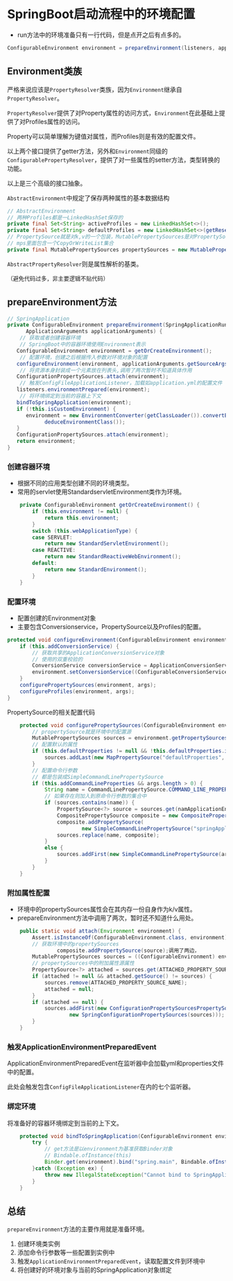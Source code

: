 # SpringBoot启动流程中的环境配置



- run方法中的环境准备只有一行代码，但是点开之后有点多的。

```java
ConfigurableEnvironment environment = prepareEnvironment(listeners, applicationArguments);
```



## Environment类族

严格来说应该是`PropertyResolver`类族，因为`Environment`继承自`PropertyResolver`。

`PropertyResolver`提供了对Property属性的访问方式，`Environment`在此基础上提供了对Profiles属性的访问。

Property可以简单理解为键值对属性，而Profiles则是有效的配置文件。

以上两个接口提供了getter方法，另外和`Environment`同级的`ConfigurablePropertyResolver`，提供了对一些属性的setter方法，类型转换的功能。

以上是三个高级的接口抽象。

`AbstractEnvironment`中规定了保存两种属性的基本数据结构

```java
// AbstractEnvironment
// 两种Profiles都是一LinkedHashSet保存的
private final Set<String> activeProfiles = new LinkedHashSet<>();
private final Set<String> defaultProfiles = new LinkedHashSet<>(getReservedDefaultProfiles());
// PropertySource就是对k,v的一个包装，MutablePropertySources是对PropertySources集合的一个包装
// mps里面包含一个CopyOrWriteList集合
private final MutablePropertySources propertySources = new MutablePropertySources();
```

`AbstractPropertyResolver`则是属性解析的基类。

<font size=2>（避免代码过多，非主要逻辑不贴代码）</font>

## prepareEnvironment方法

```java
// SpringApplication
private ConfigurableEnvironment prepareEnvironment(SpringApplicationRunListeners listeners,
      ApplicationArguments applicationArguments) {
    // 获取或者创建容器环境
    // SpringBoot中的容器环境使用Environment表示
   ConfigurableEnvironment environment = getOrCreateEnvironment();
    // 配置环境，创建之后根据传入参数对环境对象的配置
   configureEnvironment(environment, applicationArguments.getSourceArgs());
    // 将资源本身封装成一个元素放在列表头,调用了两次暂时不知道具体作用
   ConfigurationPropertySources.attach(environment);
    // 触发ConfigFileApplicationListener，加载如application.yml的配置文件
   listeners.environmentPrepared(environment);
    // 将环境绑定到当前的容器上下文
   bindToSpringApplication(environment);
   if (!this.isCustomEnvironment) {
      environment = new EnvironmentConverter(getClassLoader()).convertEnvironmentIfNecessary(environment,
            deduceEnvironmentClass());
   }
   ConfigurationPropertySources.attach(environment);
   return environment;
}
```



### 创建容器环境

- 根据不同的应用类型创建不同的环境类型。
- 常用的servlet使用StandardservletEnvironment类作为环境。

```java
	private ConfigurableEnvironment getOrCreateEnvironment() {
		if (this.environment != null) {
			return this.environment;
		}
		switch (this.webApplicationType) {
		case SERVLET:
			return new StandardServletEnvironment();
		case REACTIVE:
			return new StandardReactiveWebEnvironment();
		default:
			return new StandardEnvironment();
		}
	}
```



### 配置环境

- 配置创建的Environment对象
- 主要包含Conversionservice，PropertySource以及Profiles的配置。

```java
protected void configureEnvironment(ConfigurableEnvironment environment, String[] args) {
	if (this.addConversionService) {
        // 获取共享的ApplicationConversionService对象
        // 使用的双重校验的
		ConversionService conversionService = ApplicationConversionService.getSharedInstance();
		environment.setConversionService((ConfigurableConversionService) conversionService);
	}
	configurePropertySources(environment, args);
	configureProfiles(environment, args);
}
```



PropertySource的相关配置代码

```java
	protected void configurePropertySources(ConfigurableEnvironment environment, String[] args) {
        // propertySource就是环境中的配置源
		MutablePropertySources sources = environment.getPropertySources();
        // 配置默认的属性
		if (this.defaultProperties != null && !this.defaultProperties.isEmpty()) {
			sources.addLast(new MapPropertySource("defaultProperties", this.defaultProperties));
		}
        // 配置命令行参数
        // 都是包装成SimpleCommandLinePropertySource
		if (this.addCommandLineProperties && args.length > 0) {
			String name = CommandLinePropertySource.COMMAND_LINE_PROPERTY_SOURCE_NAME;
            // 如果存在则加入到原命令行参数的集合中
			if (sources.contains(name)) {
				PropertySource<?> source = sources.get(namApplicationEnvironmentPreparedEvente);
				CompositePropertySource composite = new CompositePropertySource(name);
				composite.addPropertySource(
						new SimpleCommandLinePropertySource("springApplicationCommandLineArgs", args));
				sources.replace(name, composite);
			}
			else {
				sources.addFirst(new SimpleCommandLinePropertySource(args));
			}
		}
	}
```



### 附加属性配置

- 环境中的propertySources属性会在其内存一份自身作为k/v属性。
- prepareEnvironment方法中调用了两次，暂时还不知道什么用处。

```java
	public static void attach(Environment environment) {
		Assert.isInstanceOf(ConfigurableEnvironment.class, environment);
        // 获取环境中的propertySources
				composite.addPropertySource(source);调用了两边，
		MutablePropertySources sources = ((ConfigurableEnvironment) environment).getPropertySources();
        // propertySources中的附加属性源属性
		PropertySource<?> attached = sources.get(ATTACHED_PROPERTY_SOURCE_NAME);
		if (attached != null && attached.getSource() != sources) {
			sources.remove(ATTACHED_PROPERTY_SOURCE_NAME);
			attached = null;
		}
		if (attached == null) {
			sources.addFirst(new ConfigurationPropertySourcesPropertySource(ATTACHED_PROPERTY_SOURCE_NAME,
					new SpringConfigurationPropertySources(sources)));
		}
	}
```



### 触发ApplicationEnvironmentPreparedEvent

ApplicationEnvironmentPreparedEvent在监听器中会加载yml和properties文件中的配置。

此处会触发包含`ConfigFileApplicationListener`在内的七个监听器。



### 绑定环境

将准备好的容器环境绑定到当前的上下文。

```java
	protected void bindToSpringApplication(ConfigurableEnvironment environment) {
		try {
            // get方法是以environment为基准获取Binder对象
            // Bindable.ofInstance(this)
			Binder.get(environment).bind("spring.main", Bindable.ofInstance(this));
		}catch (Exception ex) {
			throw new IllegalStateException("Cannot bind to SpringApplication", ex);
		}
	}
```



## 总结

`prepareEnvironment`方法的主要作用就是准备环境。

1. 创建环境类实例
2. 添加命令行参数等一些配置到实例中
3. 触发`ApplicationEnvironmentPreparedEvent`，读取配置文件到环境中
4. 将创建好的环境对象与当前的SpringApplication对象绑定